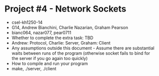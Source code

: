# Project #4 - Network Sockets
* csel-kh1250-14
* G14, Andrew Bianchini, Charlie Nazarian, Graham Pearson
* bianc064, nazar077, pear0711
* Whether to complete the extra task: TBD
* Andrew: Protocol, Charlie: Server, Graham: Client
* Any assumptions outside this document - Assume there are substantial waits between runs of the program (otherwise socket fails to bind for the server if you go again too quickly)
* How to compile and run your program
* make, ./server, ./client
